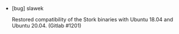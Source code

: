 * [bug] slawek

    Restored compatibility of the Stork binaries with Ubuntu 18.04 and Ubuntu
    20.04.
    (Gitlab #1201)
